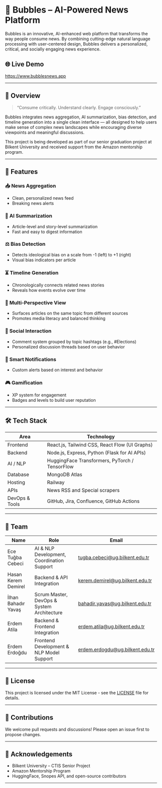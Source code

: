 # 🫧 Bubbles – AI-Powered News Platform

Bubbles is an innovative, AI-enhanced web platform that transforms the way people consume news. By combining cutting-edge natural language processing with user-centered design, Bubbles delivers a personalized, critical, and socially engaging news experience.

## 🌐 Live Demo
https://www.bubblesnews.app

---

## 🧠 Overview

> “Consume critically. Understand clearly. Engage consciously.”

Bubbles integrates news aggregation, AI summarization, bias detection, and timeline generation into a single clean interface — all designed to help users make sense of complex news landscapes while encouraging diverse viewpoints and meaningful discussions.

This project is being developed as part of our senior graduation project at Bilkent University and received support from the Amazon mentorship program.

---

## 🚀 Features

### 📥 News Aggregation
- Clean, personalized news feed
- Breaking news alerts

### 🧠 AI Summarization
- Article-level and story-level summarization
- Fast and easy to digest information

### ⚖️ Bias Detection
- Detects ideological bias on a scale from -1 (left) to +1 (right)
- Visual bias indicators per article

### ⏳ Timeline Generation
- Chronologically connects related news stories
- Reveals how events evolve over time

### 🧭 Multi-Perspective View
- Surfaces articles on the same topic from different sources
- Promotes media literacy and balanced thinking

### 💬 Social Interaction
- Comment system grouped by topic hashtags (e.g., #Elections)
- Personalized discussion threads based on user behavior

### 🔔 Smart Notifications
- Custom alerts based on interest and behavior

### 🎮 Gamification
- XP system for engagement
- Badges and levels to build user reputation

---

## 🛠️ Tech Stack

| Area            | Technology                                  |
|-----------------|---------------------------------------------|
| Frontend        | React.js, Tailwind CSS, React Flow (UI Graphs) |
| Backend         | Node.js, Express, Python (Flask for AI APIs) |
| AI / NLP        | HuggingFace Transformers, PyTorch / TensorFlow |
| Database        | MongoDB Atlas                                |
| Hosting         |  Railway                                     |
| APIs            | News RSS and Special scrapers                |
| DevOps & Tools  | GitHub, Jira, Confluence, GitHub Actions     |

---

## 👥 Team

| Name                | Role                    | Email                                                                     |
| ------------------- | ----------------------- | ------------------------------------------------------------------------- |
| Ece Tuğba Cebeci    | AI & NLP Development, Coordination Support | [tugba.cebeci@ug.bilkent.edu.tr](mailto:tugba.cebeci@ug.bilkent.edu.tr)   |
| Hasan Kerem Demirel | Backend & API Integration          | [kerem.demirel@ug.bilkent.edu.tr](mailto:kerem.demirel@ug.bilkent.edu.tr) |
| İlhan Bahadır Yavaş | Scrum Master, DevOps & System Architecture | [bahadir.yavas@ug.bilkent.edu.tr](mailto:bahadir.yavas@ug.bilkent.edu.tr) |
| Erdem Atila         | Backend & Frontend Integration         | [erdem.atila@ug.bilkent.edu.tr](mailto:erdem.atila@ug.bilkent.edu.tr)     |
| Erdem Erdoğdu       | Frontend Development & NLP Model Support| [erdem.erdogdu@ug.bilkent.edu.tr](mailto:erdem.erdogdu@ug.bilkent.edu.tr) |

---

## 📄 License

This project is licensed under the MIT License - see the [LICENSE](./LICENSE) file for details.

---

## 🤝 Contributions

We welcome pull requests and discussions! Please open an issue first to propose changes.

---

## 🧩 Acknowledgements

* Bilkent University – CTIS Senior Project
* Amazon Mentorship Program
* HuggingFace, Snopes API, and open-source contributors

---
